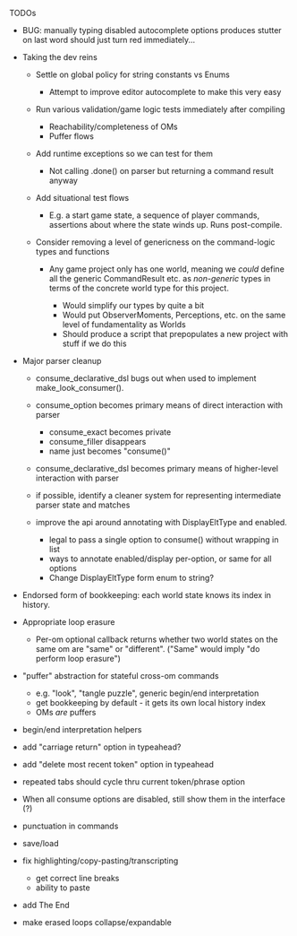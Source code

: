 TODOs
- BUG: manually typing disabled autocomplete options produces stutter on last word
    should just turn red immediately...

- Taking the dev reins
    - Settle on global policy for string constants vs Enums
        - Attempt to improve editor autocomplete to make this very easy
    - Run various validation/game logic tests immediately after compiling
        - Reachability/completeness of OMs
        - Puffer flows
    - Add runtime exceptions so we can test for them
        - Not calling .done() on parser but returning a command result anyway
    - Add situational test flows
        - E.g. a start game state, a sequence of player commands, assertions about where the state winds up. Runs post-compile.


    - Consider removing a level of genericness on the command-logic types and functions
        - Any game project only has one world, meaning we *could* define all the generic CommandResult<T> etc. as *non-generic* types in terms of the concrete world type for this project.
            - Would simplify our types by quite a bit
            - Would put ObserverMoments, Perceptions, etc. on the same level of fundamentality as Worlds
            - Should produce a script that prepopulates a new project with stuff if we do this

- Major parser cleanup
    - consume_declarative_dsl bugs out when used to implement make_look_consumer().

    - consume_option becomes primary means of direct interaction with parser
        - consume_exact becomes private
        - consume_filler disappears
        - name just becomes "consume()"
    - consume_declarative_dsl becomes primary means of higher-level interaction with parser

    - if possible, identify a cleaner system for representing intermediate parser state and matches

    - improve the api around annotating with DisplayEltType and enabled.
        - legal to pass a single option to consume() without wrapping in list
        - ways to annotate enabled/display per-option, or same for all options
        - Change DisplayEltType form enum to string?

- Endorsed form of bookkeeping: each world state knows its index in history.

- Appropriate loop erasure
    - Per-om optional callback returns whether two world states on the same om are "same" or "different".
        ("Same" would imply "do perform loop erasure")

- "puffer" abstraction for stateful cross-om commands
    - e.g. "look", "tangle puzzle", generic begin/end interpretation
    - get bookkeeping by default - it gets its own local history index
    - OMs *are* puffers

- begin/end interpretation helpers

- add "carriage return" option in typeahead?
- add "delete most recent token" option in typeahead

- repeated tabs should cycle thru current token/phrase option

- When all consume options are disabled, still show them in the interface (?)

- punctuation in commands

- save/load
    
- fix highlighting/copy-pasting/transcripting
    - get correct line breaks
    - ability to paste 

- add The End

- make erased loops collapse/expandable

